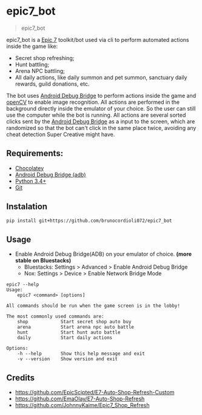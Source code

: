 # epic7_bot
> epic7_bot

epic7_bot is a [Epic 7](https://epic7.smilegatemegaport.com/) toolkit/bot used via cli to perform automated actions inside the game like:

- Secret shop refreshing;
- Hunt battling;
- Arena NPC battling;
- All daily actions, like daily summon and pet summon, sanctuary daily rewards, guild donations, etc.

The bot uses [Android Debug Bridge](https://developer.android.com/studio/command-line/adb) to perform actions inside the game and [openCV](https://opencv.org/) to enable image recognition. All actions are performed in the background directly inside the emulator of your choice. So the user can still use the computer while the bot is running. All actions are several sorted clicks sent by the [Android Debug Bridge](https://developer.android.com/studio/command-line/adb) as a input to the screen, which are randomized so that the bot can't click in the same place twice, avoiding any cheat detection Super Creative might have.

## Requirements:
- [Chocolatey](https://chocolatey.org/)
- [Android Debug Bridge (adb)](https://community.chocolatey.org/packages/adb)
- [Python 3.4+](https://www.python.org/downloads/release/python-392/)
- [Git](https://community.chocolatey.org/packages/git)

## Instalation

```bash
pip install git+https://github.com/brunocordioli072/epic7_bot
```

## Usage

- Enable Android Debug Bridge(ADB) on your emulator of choice. **(more stable on Bluestacks)**
    - Bluestacks: Settings > Advanced > Enable Android Debug Bridge
    - Nox: Settings > Device > Enable Network Bridge Mode

```
epic7 --help
Usage:
    epic7 <command> [options]

All commands should be run when the game screen is in the lobby!

The most commonly used commands are:
    shop            Start secret shop auto buy
    arena           Start arena npc auto battle
    hunt            Start hunt auto battle
    daily           Start daily actions

Options:
    -h --help       Show this help message and exit
    -v --version    Show version and exit
```

## Credits

- https://github.com/EpicScipted/E7-Auto-Shop-Refresh-Custom
- https://github.com/EmaOlay/E7-Auto-Shop-Refresh
- https://github.com/JohnnyKaime/Epic7_Shop_Refresh